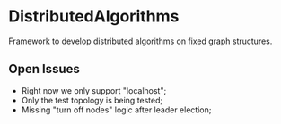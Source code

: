 # DistributedAlgorithms
Framework to develop distributed algorithms on fixed
graph structures.
## Open Issues
+ Right now we only support "localhost";
+ Only the test topology is being tested;
+ Missing "turn off nodes" logic after leader election;
